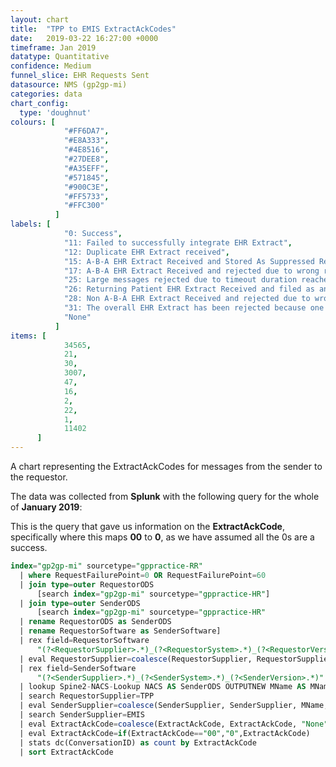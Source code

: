 ```yaml
---
layout: chart
title:  "TPP to EMIS ExtractAckCodes"
date:   2019-03-22 16:27:00 +0000
timeframe: Jan 2019
datatype: Quantitative
confidence: Medium
funnel_slice: EHR Requests Sent
datasource: NMS (gp2gp-mi)
categories: data
chart_config: 
  type: 'doughnut'
colours: [
            "#FF6DA7",
            "#E8A333",
            "#4E8516",
            "#27DEE8",
            "#A35EFF",
            "#571845",
            "#900C3E",
            "#FF5733",
            "#FFC300"
          ]
labels: [
            "0: Success",
            "11: Failed to successfully integrate EHR Extract",
            "12: Duplicate EHR Extract received",
            "15: A-B-A EHR Extract Received and Stored As Suppressed Record",
            "17: A-B-A EHR Extract Received and rejected due to wrong record or wrong patient",
            "25: Large messages rejected due to timeout duration reached of overall transfer",
            "26: Returning Patient EHR Extract Received and filed as an attachment",
            "28: Non A-B-A EHR Extract Received and rejected due to wrong record or wrong patient",
            "31: The overall EHR Extract has been rejected because one or more attachments via Large Messages were not received",
            "None"
          ]
items: [
            34565,
            21,
            30,
            3007,
            47,
            16,
            2,
            22,
            1,
            11402
      ]
---
```

A chart representing the ExtractAckCodes for messages from the sender to the requestor.

The data was collected from **Splunk** with the following query for the whole of **January 2019**:

This is the query that gave us information on the **ExtractAckCode**, specifically where this maps **00** to **0**, as we have assumed all the 0s are a success.
```sql
index="gp2gp-mi" sourcetype="gppractice-RR"     
  | where RequestFailurePoint=0 OR RequestFailurePoint=60      
  | join type=outer RequestorODS
      [search index="gp2gp-mi" sourcetype="gppractice-HR"]      
  | join type=outer SenderODS          
      [search index="gp2gp-mi" sourcetype="gppractice-HR"            
  | rename RequestorODS as SenderODS            
  | rename RequestorSoftware as SenderSoftware]     
  | rex field=RequestorSoftware        
      "(?<RequestorSupplier>.*)_(?<RequestorSystem>.*)_(?<RequestorVersion>.*)"     
  | eval RequestorSupplier=coalesce(RequestorSupplier, RequestorSupplier, "Unknown")     
  | rex field=SenderSoftware        
      "(?<SenderSupplier>.*)_(?<SenderSystem>.*)_(?<SenderVersion>.*)"     
  | lookup Spine2-NACS-Lookup NACS AS SenderODS OUTPUTNEW MName AS MName     
  | search RequestorSupplier=TPP 
  | eval SenderSupplier=coalesce(SenderSupplier, SenderSupplier, MName, MName, "Unknown")     
  | search SenderSupplier=EMIS 
  | eval ExtractAckCode=coalesce(ExtractAckCode, ExtractAckCode, "None")
  | eval ExtractAckCode=if(ExtractAckCode=="00","0",ExtractAckCode)
  | stats dc(ConversationID) as count by ExtractAckCode 
  | sort ExtractAckCode
```
